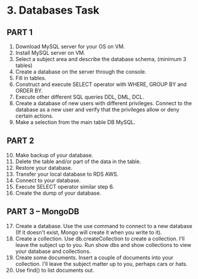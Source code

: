 # 3. Databases Task
## PART 1
1. Download MySQL server for your OS on VM. 
2. Install MySQL server on VM. 
3. Select a subject area and describe the database schema, (minimum 3 tables) 
4. Create a database on the server through the console. 
5. Fill in tables. 
6. Construct and execute SELECT operator with WHERE, GROUP BY and ORDER BY. 
7. Execute other different SQL queries DDL, DML, DCL. 
8. Create a database of new users with different privileges. Connect to the database as a new user and verify that the privileges allow or deny certain actions. 
9. Make a selection from the main table DB MySQL.

## PART 2 
10. Make backup of your database. 
11. Delete the table and/or part of the data in the table. 
12. Restore your database.
13. Transfer your local database to RDS AWS.
14. Connect to your database.
15. Execute SELECT operator similar step 6.
16. Create the dump of your database.

## PART 3 – MongoDB 
17. Create a database. Use the use command to connect to a new database (If it doesn't exist, Mongo will create it when you write to it). 
18. Create a collection. Use db.createCollection to create a collection. I'll leave the subject up to you. Run show dbs and show collections to view your database and collections. 
19. Create some documents. Insert a couple of documents into your collection. I'll leave the subject matter up to you, perhaps cars or hats. 
20. Use find() to list documents out. 
